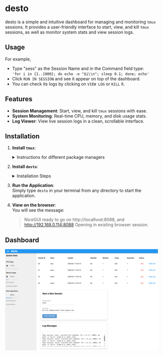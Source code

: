 # desto

desto is a simple and intuitive dashboard for managing and monitoring `tmux` sessions. It provides a user-friendly interface to start, view, and kill `tmux` sessions, as well as monitor system stats and view session logs.

## Usage

For example, 
* Type "sess" as the Session Name and in the Command field type:  
`'for i in {1..1000}; do echo -e "$i\\n"; sleep 0.1; done; echo'`  
* Click `RUN IN SESSION` and see it appear on top of the dashboard.  
* You can check its logs by clicking on `VIEW LOG` or `KILL` it.


## Features

- **Session Management**: Start, view, and kill `tmux` sessions with ease.
- **System Monitoring**: Real-time CPU, memory, and disk usage stats.
- **Log Viewer**: View live session logs in a clean, scrollable interface.

## Installation

1. **Install `tmux`**:
    <details>
    <summary>Instructions for different package managers</summary>

    - For Debian/Ubuntu:
      ```bash
      sudo apt install tmux
      ```

    - For Almalinux/Fedora:
      ```bash
      sudo dnf install tmux
      ```

    - For Arch Linux:
      ```bash
      sudo pacman -S tmux
      ```

    </details>

2. **Install `desto`**:
    <details>
    <summary>Installation Steps</summary>

    - By adding it to your project:
      ```bash
      uv add desto
      ```

    - Using `pip`:
      ```bash
      pip install desto
      OR
      uv pip install desto
      ```

    </details>

3. **Run the Application**:  
Simply type `desto` in your terminal from any directory to start the application.

4. **View on the browser**:  
You will see the message:  
    >NiceGUI ready to go on http://localhost:8088, and http://192.168.0.114:8088
    Opening in existing browser session.

## Dashboard
![Dashboard Screenshot](images/dashboard.png "Desto Dashboard")
